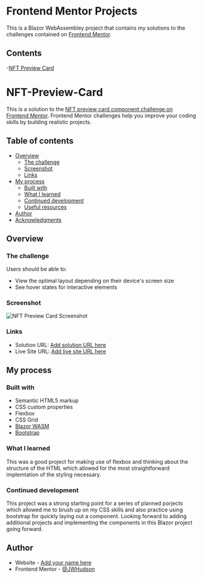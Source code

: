 # Frontend Mentor Projects

This is a Blazor WebAssembley project that contains my solutions to the challenges contained on [Frontend Mentor](https://www.frontendmentor.io/home).

## Contents
-[NFT Preview Card](#NFT-Preview-Card)

# NFT-Preview-Card

This is a solution to the [NFT preview card component challenge on Frontend Mentor](https://www.frontendmentor.io/challenges/nft-preview-card-component-SbdUL_w0U). Frontend Mentor challenges help you improve your coding skills by building realistic projects. 

## Table of contents

- [Overview](#overview)
  - [The challenge](#the-challenge)
  - [Screenshot](#screenshot)
  - [Links](#links)
- [My process](#my-process)
  - [Built with](#built-with)
  - [What I learned](#what-i-learned)
  - [Continued development](#continued-development)
  - [Useful resources](#useful-resources)
- [Author](#author)
- [Acknowledgments](#acknowledgments)


## Overview

### The challenge

Users should be able to:

- View the optimal layout depending on their device's screen size
- See hover states for interactive elements

### Screenshot

![NFT Preview Card Screenshot](FrontEndMentor/BlazorApp/wwwroot/images/NFTPreviewCard/SolutionScreenshot.PNG?raw=true)

### Links

- Solution URL: [Add solution URL here](https://your-solution-url.com)
- Live Site URL: [Add live site URL here](https://your-live-site-url.com)

## My process

### Built with

- Semantic HTML5 markup
- CSS custom properties
- Flexbox
- CSS Grid
- [Blazor WASM](https://dotnet.microsoft.com/apps/aspnet/web-apps/blazor)
- [Bootstrap](https://getbootstrap.com)

### What I learned

This was a good project for making use of flexbox and thinking about the structure of the HTML which allowed for the most straightforward implemtation of the styling necessary.

### Continued development

This project was a strong starting point for a series of planned porjects which allowed me to brush up on my CSS skills and also practice using bootstrap for quickly laying out a component. Looking forward to adding additional projects and implementing the components in this Blazor project going forward.

## Author

- Website - [Add your name here](https://www.your-site.com)
- Frontend Mentor - [@JWHudson](https://www.frontendmentor.io/profile/jwhudson)
